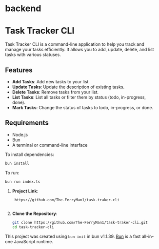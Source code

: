# backend

# Task Tracker CLI

Task Tracker CLI is a command-line application to help you track and manage your tasks efficiently. It allows you to add, update, delete, and list tasks with various statuses.

## Features

- **Add Tasks**: Add new tasks to your list.
- **Update Tasks**: Update the description of existing tasks.
- **Delete Tasks**: Remove tasks from your list.
- **List Tasks**: List all tasks or filter them by status (todo, in-progress, done).
- **Mark Tasks**: Change the status of tasks to todo, in-progress, or done.

## Requirements

- Node.js
- Bun
- A terminal or command-line interface

To install dependencies:

```bash
bun install
```

To run:

```bash
bun run index.ts
```

1. **Project Link**:
   ```bash
    https://github.com/The-FerryMan1/task-traker-cli
  
3. **Clone the Repository**:
   ```bash
   git clone https://github.com/The-FerryMan1/task-traker-cli.git
   cd task-tracker-cli

This project was created using `bun init` in bun v1.1.39. [Bun](https://bun.sh) is a fast all-in-one JavaScript runtime.
